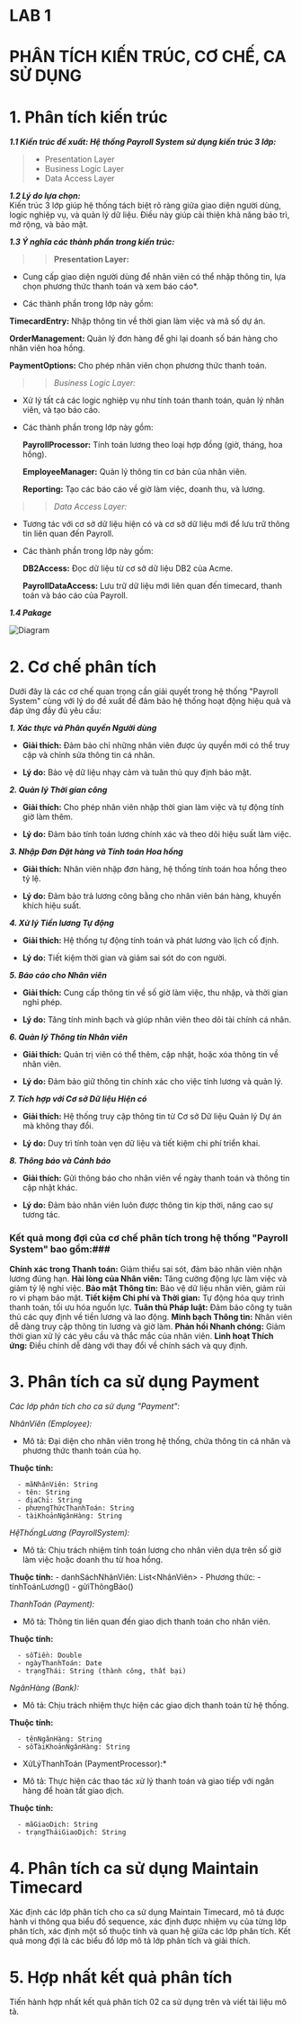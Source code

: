# LAB 1

# PHÂN TÍCH KIẾN TRÚC, CƠ CHẾ, CA SỬ DỤNG

# 1. Phân tích kiến trúc

 ***1.1 Kiến trúc đề xuất: Hệ thống Payroll System sử dụng kiến trúc 3 lớp:***

> - Presentation Layer
> - Business Logic Layer
> - Data Access Layer

***1.2 Lý do lựa chọn:***  
   Kiến trúc 3 lớp giúp hệ thống tách biệt rõ ràng giữa giao diện người dùng, logic nghiệp vụ, và quản lý dữ liệu. Điều này giúp cải thiện khả năng bảo trì, mở rộng, và bảo mật.

***1.3 Ý nghĩa các thành phần trong kiến trúc:***

>> **Presentation Layer:**

* Cung cấp giao diện người dùng để nhân viên có thể nhập thông tin, lựa chọn phương thức thanh toán và xem báo cáo*.</p>
 
 * Các thành phần trong lớp này gồm:

**TimecardEntry:** Nhập thông tin về thời gian làm việc và mã số dự án.</p>
**OrderManagement:** Quản lý đơn hàng để ghi lại doanh số bán hàng cho nhân viên hoa hồng.</p>
**PaymentOptions:** Cho phép nhân viên chọn phương thức thanh toán.</p>
</p>

>> *Business Logic Layer:* </p>
- Xử lý tất cả các logic nghiệp vụ như tính toán thanh toán, quản lý nhân viên, và tạo báo cáo.</p>
 * Các thành phần trong lớp này gồm:</p>
**PayrollProcessor:** Tính toán lương theo loại hợp đồng (giờ, tháng, hoa hồng).</p>
**EmployeeManager:** Quản lý thông tin cơ bản của nhân viên.</p>
**Reporting:** Tạo các báo cáo về giờ làm việc, doanh thu, và lương.</p>

>> *Data Access Layer:*

* Tương tác với cơ sở dữ liệu hiện có và cơ sở dữ liệu mới để lưu trữ thông tin liên quan đến Payroll.</p>
* Các thành phần trong lớp này gồm:    </p>
**DB2Access:** Đọc dữ liệu từ cơ sở dữ liệu DB2 của Acme.</p>
**PayrollDataAccess:** Lưu trữ dữ liệu mới liên quan đến timecard, thanh toán và báo cáo của Payroll.</p>

***1.4 Pakage***

![Diagram](https://www.planttext.com/api/plantuml/png/h5MnRjim4Dtz5GSlLOTaoEWXI9q4pQ0wJY44NGcAa8XAf41HWr1axbIWdRlKBR8K2DAXIqqK6LJaF_W5-OKSgRHmKYkHusYW0PlllNllTEShSx5JQg9qbMU3GK7eMv8m61vOynvqQiqdaS2Kr4fcsH3U3G0VV_ox6LhpkO2Nd4Y8EQ8415F5IYOqqLmA24dDrFE_MFVGZ9Gb32UfdPyL4E67WLqyJtFORNwYNX3nd56YudsXLNqBUtANvQYoys-eqlo6FnylPm8EcY-Eub35JBqY0clCiPRxIQBcL-rAC1y4raD42f5iPiu9gHtwi71MoYKa9vs9X3BX52P9wa8fuDYQKmZ6LSa5GydsryvitbXpvZs5bp_GLE8hSJsOAaaHBrNlL2PfyrN0CM--ev_zlCXapLWRp0CausOciIDu1AzP8PNc8baQmJBxaQemKj_XFMlE8NGnL13i4KtW1QK-X2xxY-3n5eB6MotaWJOkrxoReIkXa-x6pJCugeY0r8r1WZJd16Wpev1vSrf9vFDVtDZseDwpiB6n_PZNP0IbUozYl2EIHSLLI1QqL-dH24tZRUfkhnFH2bE_kRdTSn96M01chhcTNnIjJl-zi9PC_ytnM9bMfnVGIzmtExUQk0Plt-7wNw__Odf2qOv5zZGAk31sc8ZTt-Sr0000__y30000)

# 2. Cơ chế phân tích 

   Dưới đây là các cơ chế quan trọng cần giải quyết trong hệ thống "Payroll System" cùng với lý do đề xuất để đảm bảo hệ thống hoạt động hiệu quả và đáp ứng đầy đủ yêu cầu:

***1. Xác thực và Phân quyền Người dùng*** </p>
* **Giải thích:** Đảm bảo chỉ những nhân viên được ủy quyền mới có thể truy cập và chỉnh sửa thông tin cá nhân.

* **Lý do:** Bảo vệ dữ liệu nhạy cảm và tuân thủ quy định bảo mật.

***2. Quản lý Thời gian công***
* **Giải thích:** Cho phép nhân viên nhập thời gian làm việc và tự động tính giờ làm thêm.

* **Lý do:** Đảm bảo tính toán lương chính xác và theo dõi hiệu suất làm việc.

***3. Nhập Đơn Đặt hàng và Tính toán Hoa hồng***
* **Giải thích:** Nhân viên nhập đơn hàng, hệ thống tính toán hoa hồng theo tỷ lệ.

* **Lý do:** Đảm bảo trả lương công bằng cho nhân viên bán hàng, khuyến khích hiệu suất.

***4. Xử lý Tiền lương Tự động***
* **Giải thích:** Hệ thống tự động tính toán và phát lương vào lịch cố định.

* **Lý do:** Tiết kiệm thời gian và giảm sai sót do con người.

***5. Báo cáo cho Nhân viên***
* **Giải thích:** Cung cấp thông tin về số giờ làm việc, thu nhập, và thời gian nghỉ phép.

* **Lý do:** Tăng tính minh bạch và giúp nhân viên theo dõi tài chính cá nhân.

***6. Quản lý Thông tin Nhân viên***
* **Giải thích:** Quản trị viên có thể thêm, cập nhật, hoặc xóa thông tin về nhân viên.

* **Lý do:** Đảm bảo giữ thông tin chính xác cho việc tính lương và quản lý.

***7. Tích hợp với Cơ sở Dữ liệu Hiện có***
* **Giải thích:** Hệ thống truy cập thông tin từ Cơ sở Dữ liệu Quản lý Dự án mà không thay đổi.

* **Lý do:** Duy trì tính toàn vẹn dữ liệu và tiết kiệm chi phí triển khai.

***8. Thông báo và Cảnh báo***
* **Giải thích:** Gửi thông báo cho nhân viên về ngày thanh toán và thông tin cập nhật khác.

* **Lý do:** Đảm bảo nhân viên luôn được thông tin kịp thời, nâng cao sự tương tác.

### Kết quả mong đợi của cơ chế phân tích trong hệ thống "Payroll System" bao gồm:###

**Chính xác trong Thanh toán:** Giảm thiểu sai sót, đảm bảo nhân viên nhận lương đúng hạn.
**Hài lòng của Nhân viên:** Tăng cường động lực làm việc và giảm tỷ lệ nghỉ việc.
**Bảo mật Thông tin:** Bảo vệ dữ liệu nhân viên, giảm rủi ro vi phạm bảo mật.
**Tiết kiệm Chi phí và Thời gian:** Tự động hóa quy trình thanh toán, tối ưu hóa nguồn lực.
**Tuân thủ Pháp luật:** Đảm bảo công ty tuân thủ các quy định về tiền lương và lao động.
**Minh bạch Thông tin:** Nhân viên dễ dàng truy cập thông tin lương và giờ làm.
**Phản hồi Nhanh chóng:** Giảm thời gian xử lý các yêu cầu và thắc mắc của nhân viên.
**Linh hoạt Thích ứng:** Điều chỉnh dễ dàng với thay đổi về chính sách và quy định.
</p>

# 3. Phân tích ca sử dụng Payment
*Các lớp phân tích cho ca sử dụng "Payment":*

*NhânViên (Employee):*

* Mô tả: Đại diện cho nhân viên trong hệ thống, chứa thông tin cá nhân và phương thức thanh toán của họ.

**Thuộc tính:**

      - mãNhânViên: String
      - tên: String
      - địaChỉ: String
      - phươngThứcThanhToán: String
      - tàiKhoảnNgânHàng: String

*HệThốngLương (PayrollSystem):*

* Mô tả: Chịu trách nhiệm tính toán lương cho nhân viên dựa trên số giờ làm việc hoặc doanh thu từ hoa hồng.
  
**Thuộc tính:**
      - danhSáchNhânViên: List<NhânViên>
      - Phương thức:
      - tínhToánLương()
      - gửiThôngBáo()
      
*ThanhToán (Payment):*

* Mô tả: Thông tin liên quan đến giao dịch thanh toán cho nhân viên.
  
**Thuộc tính:**

      - sốTiền: Double
      - ngàyThanhToán: Date
      - trạngThái: String (thành công, thất bại)
      
*NgânHàng (Bank):*

* Mô tả: Chịu trách nhiệm thực hiện các giao dịch thanh toán từ hệ thống.
  
**Thuộc tính:**

      - tênNgânHàng: String
      - sốTàiKhoảnNgânHàng: String
      
* XửLýThanhToán (PaymentProcessor):*

* Mô tả: Thực hiện các thao tác xử lý thanh toán và giao tiếp với ngân hàng để hoàn tất giao dịch.
  
**Thuộc tính:**

      - mãGiaoDịch: String
      - trạngTháiGiaoDịch: String
      
# 4. Phân tích ca sử dụng Maintain Timecard
Xác định các lớp phân tích cho ca sử dụng Maintain Timecard, mô tả được hành vi thông qua biểu đồ sequence, xác định được nhiệm vụ của từng lớp phân tích, xác định một số thuộc tính và quan hệ giữa các lớp phân tích. Kết quả mong đợi là các biểu đồ lớp mô tả lớp phân tích và giải thích.
# 5. Hợp nhất kết quả phân tích
Tiến hành hợp nhất kết quả phân tích 02 ca sử dụng trên và viết tài liệu mô tả.

